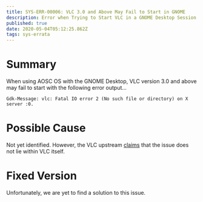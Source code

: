 ```yaml
---
title: SYS-ERR-00006: VLC 3.0 and Above May Fail to Start in GNOME
description: Error when Trying to Start VLC in a GNOME Desktop Session
published: true
date: 2020-05-04T05:12:25.862Z
tags: sys-errata
---
```


# Summary

When using AOSC OS with the GNOME Desktop, VLC version 3.0 and above may fail to start with the following error output...

```
Gdk-Message: vlc: Fatal IO error 2 (No such file or directory) on X server :0.
```

# Possible Cause

Not yet identified. However, the VLC upstream [claims](https://trac.videolan.org/vlc/ticket/18910#no1) that the issue does not lie within VLC itself.

# Fixed Version

Unfortunately, we are yet to find a solution to this issue.